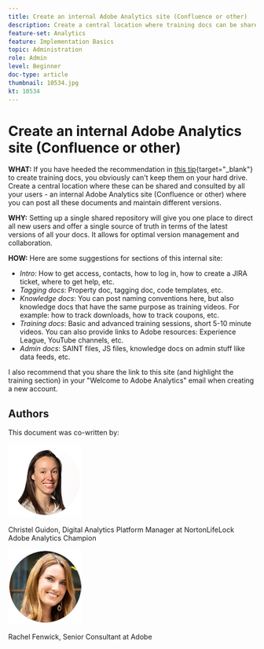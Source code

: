 ```yaml
---
title: Create an internal Adobe Analytics site (Confluence or other)
description: Create a central location where training docs can be shared and consulted by all your users.
feature-set: Analytics
feature: Implementation Basics
topic: Administration
role: Admin
level: Beginner
doc-type: article
thumbnail: 10534.jpg
kt: 10534
---
```

# Create an internal Adobe Analytics site (Confluence or other)

**WHAT:** If you have heeded the recommendation in [this tip](create-basic-videos-and-training.md){target="_blank"} to create training docs, you obviously can't keep them on your hard drive. Create a central location where these can be shared and consulted by all your users - an internal Adobe Analytics site (Confluence or other) where you can post all these documents and maintain different versions.

**WHY:** Setting up a single shared repository will give you one place to direct all new users and offer a single source of truth in terms of the latest versions of all your docs. It allows for optimal version management and collaboration.

**HOW:** Here are some suggestions for sections of this internal site:

* _Intro_: How to get access, contacts, how to log in, how to create a JIRA ticket, where to get help, etc.
* _Tagging docs_: Property doc, tagging doc, code templates, etc.
* _Knowledge docs_: You can post naming conventions here, but also knowledge docs that have the same purpose as training videos. For example: how to track downloads, how to track coupons, etc.
* _Training docs_: Basic and advanced training sessions, short 5-10 minute videos. You can also provide links to Adobe resources: Experience League, YouTube channels, etc.
* _Admin docs_: SAINT files, JS files, knowledge docs on admin stuff like data feeds, etc.

I also recommend that you share the link to this site (and highlight the training section) in your "Welcome to Adobe Analytics" email when creating a new account. 


## Authors

This document was co-written by:

![Christel Guidon](assets/Christel-Headshot-150.png)

Christel Guidon, Digital Analytics Platform Manager at NortonLifeLock
Adobe Analytics Champion

![Rachel Fenwick](assets/Rachel-Fenwick-150.png)

Rachel Fenwick, Senior Consultant at Adobe
